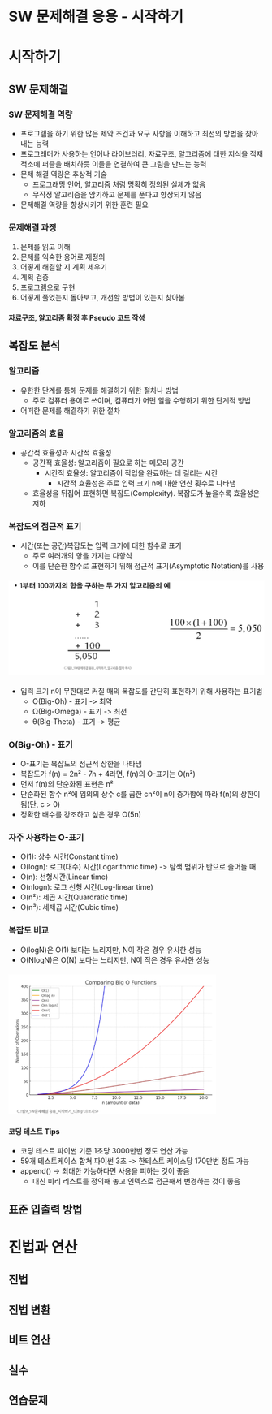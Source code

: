 # SW 문제해결 응용 - 시작하기
# 시작하기
## SW 문제해결
### SW 문제해결 역량
- 프로그램을 하기 위한 많은 제약 조건과 요구 사항을 이해하고 최선의 방법을 찾아내는 능력
- 프로그래머가 사용하는 언어나 라이브러리, 자료구조, 알고리즘에 대한 지식을 적재적소에 퍼즐을 배치하듯 이들을 연결하여 큰 그림을 만드는 능력
- 문제 해결 역량은 추상적 기술
  - 프로그래밍 언어, 알고리즘 처럼 명확히 정의된 실체가 없음
  - 무작정 알고리즘을 암기하고 문제를 푼다고 향상되지 않음
- 문제해결 역량을 향상시키기 위한 훈련 필요
### 문제해결 과정
1. 문제를 읽고 이해
2. 문제를 익숙한 용어로 재정의
3. 어떻게 해결할 지 계획 세우기
4. 계획 검증
5. 프로그램으로 구현
6. 어떻게 풀었는지 돌아보고, 개선할 방법이 있는지 찾아봄
#### 자료구조, 알고리즘 확정 후 Pseudo 코드 작성
## 복잡도 분석
### 알고리즘
- 유한한 단계를 통해 문제를 해결하기 위한 절차나 방법
  - 주로 컴퓨터 용어로 쓰이며, 컴퓨터가 어떤 일을 수행하기 위한 단계적 방법
- 어떠한 문제를 해결하기 위한 절차
### 알고리즘의 효율
- 공간적 효율성과 시간적 효율성
  - 공간적 효율성: 알고리즘이 필요로 하는 메모리 공간
    - 시간적 효율성: 알고리즘이 작업을 완료하는 데 걸리는 시간
      - 시간적 효율성은 주로 입력 크기 n에 대한 연산 횟수로 나타냄
  - 효율성을 뒤집어 표현하면 복잡도(Complexity). 복잡도가 높을수록 효율성은 저하
### 복잡도의 점근적 표기
- 시간(또는 공간)복잡도는 입력 크기에 대한 함수로 표기
  - 주로 여러개의 항을 가지는 다항식
  - 이를 단순한 함수로 표현하기 위해 점근적 표기(Asymptotic Notation)를 사용
#### ![alt text](image/image0902-1.png)
- 입력 크기 n이 무한대로 커질 때의 복잡도를 간단히 표현하기 위해 사용하는 표기법
  - O(Big-Oh) - 표기 -> 최악
  - Ω(Big-Omega) - 표기 -> 최선
  - θ(Big-Theta) - 표기 -> 평균
### O(Big-Oh) - 표기
- O-표기는 복잡도의 점근적 상한을 나타냄
- 복잡도가 f(n) = 2n² - 7n + 4라면, f(n)의 O-표기는 O(n²)
- 먼저 f(n)의 단순화된 표현은 n²
- 단순화된 함수 n²에 임의의 상수 c를 곱한 cn²이 n이 증가함에 따라 f(n)의 상한이 됨(단, c > 0)
- 정확한 배수를 강조하고 싶은 경우 O(5n)
### 자주 사용하는 O-표기
- O(1): 상수 시간(Constant time)
- O(logn): 로그(대수) 시간(Logarithmic time) -> 탐색 범위가 반으로 줄어들 때
- O(n): 선형시간(Linear time)
- O(nlogn): 로그 선형 시간(Log-linear time)
- O(n²): 제곱 시간(Quardratic time)
- O(n³): 세제곱 시간(Cubic time)
### 복잡도 비교
- O(logN)은 O(1) 보다는 느리지만, N이 작은 경우 유사한 성능
- O(NlogN)은 O(N) 보다는 느리지만, N이 작은 경우 유사한 성능
#### ![alt text](image/image0902-2.png)
#### 코딩 테스트 Tips
- 코딩 테스트 파이썬 기준 1초당 3000만번 정도 연산 가능
- 59개 테스트케이스 합쳐 파이썬 3초 -> 한테스트 케이스당 170만번 정도 가능
- append() -> 최대한 가능하다면 사용을 피하는 것이 좋음
  - 대신 미리 리스트를 정의해 놓고 인덱스로 접근해서 변경하는 것이 좋음
## 표준 입출력 방법
# 진법과 연산
## 진법
## 진법 변환
## 비트 연산
## 실수
## 연습문제